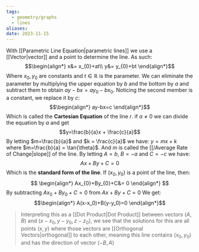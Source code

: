 ```yaml
---
tags:
  - geometry/graphs
  - lines
aliases: 
date: 2023-11-15
---
```

With [[Parametric Line Equation|parametric lines]] we use a [[Vector|vector]] and a point to determine the line. As such:
$$\begin{align*}
x&= x_{0}+at\\
y&= y_{0}+bt
\end{align*}$$
Where $x_{0},y_{0}$ are constants and $t\in \mathbb{R}$ is the parameter.
We can eliminate the parameter by multiplying the upper equation by $b$ and the bottom by $a$ and subtract them to obtain $ay-bx=ay_{0}-bx_{0}$. Noticing the second member is a constant, we replace it by $c$:
$$\begin{align*}
ay-bx=c
\end{align*}$$
Which is called the **Cartesian Equation** of the line $r$. if $a\ne 0$ we can divide the equation by $a$ and get $$y=\frac{b}{a}x + \frac{c}{a}$$By letting $m=\frac{b}{a}$ and $k = \frac{c}{a}$ we have: $y=mx+k$ where $m=\frac{b}{a} = \tan{\theta}$. And $m$ is called the [[/Average Rate of Change|slope]] of the line.
By letting $A=b$, $B=-a$ and $C=-c$ we have: $$Ax +By+C=0$$Which is the **standard form of the line**. If $(x_{0},y_{0})$ is a point of the line, then:
$$
\begin{align*}
Ax_{0}+By_{0}+C&= 0
\end{align*}
$$
By subtracting  $Ax_{0}+By_{0}+C=0$ from $Ax+By+C=0$ We get:
$$\begin{align*}
A(x-x_0)+B(y-y_0)=0
\end{align*}$$
>Interpreting this as a [[Dot Product|Dot Product]] between vectors $(A,B)$ and $(x-x_0,y-y_0,z-z_0)$, we see that the solutions for this are all points $(x,y)$ where those vectors are [[Orthogonal Vectors|orthogonal]] to each other, meaning this line contains $(x_0,y_0)$ and has the direction of vector $(-B,A)$